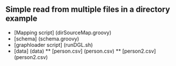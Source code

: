 ## Simple read from multiple files in a directory example
* [Mapping script] (dirSourceMap.groovy)
* [schema] (schema.groovy)
* [graphloader script] (runDGL.sh)
* [data] (data)
** [person.csv] (person.csv)
** [person2.csv] (person2.csv)
